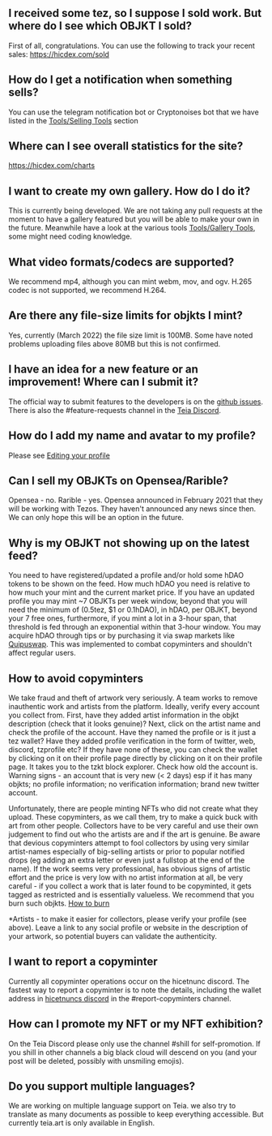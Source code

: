 ## I received some tez, so I suppose I sold work. But where do I see which OBJKT I sold?

First of all, congratulations. You can use the following to track your recent sales: https://hicdex.com/sold

## How do I get a notification when something sells?
You can use the telegram notification bot or Cryptonoises bot that we have listed in the [Tools/Selling Tools](https://github.com/teia-community/teia-docs/wiki/Tools-made-by-the-community#selling-tools) section

## Where can I see overall statistics for the site?
https://hicdex.com/charts

## I want to create my own gallery. How do I do it?
This is currently being developed. We are not taking any pull requests at the moment to have a gallery featured but you will be able to make your own in the future. Meanwhile have a look at the various tools [Tools/Gallery Tools](https://github.com/teia-community/teia-docs/wiki/Tools-made-by-the-community#gallery-tools), some might need coding knowledge.

## What video formats/codecs are supported?
We recommend mp4, although you can mint webm, mov, and ogv. H.265 codec is not supported, we recommend H.264.

## Are there any file-size limits for objkts I mint?
Yes, currently (March 2022) the file size limit is 100MB. Some have noted problems uploading files above 80MB but this is not confirmed.

## I have an idea for a new feature or an improvement! Where can I submit it?
The official way to submit features to the developers is on the [github issues](https://github.com/teia-community/teia-ui/issues). There is also the #feature-requests channel in the [Teia Discord](https://discord.gg/94mdtxcY).

## How do I add my name and avatar to my profile?
Please see [Editing your profile](https://github.com/teia-community/teia-docs/wiki/Edit-your-profile)

## Can I sell my OBJKTs on Opensea/Rarible?
Opensea - no. Rarible - yes. Opensea announced in February 2021 that they will be working with Tezos. They haven't announced any news since then. We can only hope this will be an option in the future.

## Why is my OBJKT not showing up on the latest feed?
You need to have registered/updated a profile and/or hold some hDAO tokens to be shown on the feed. How much hDAO you need is relative to how much your mint and the current market price. If you have an updated profile you may mint ~7 OBJKTs per week window, beyond that you will need the minimum of (0.5tez, $1 or 0.1hDAO), in hDAO, per OBJKT, beyond your 7 free ones, furthermore, if you mint a lot in a 3-hour span, that threshold is fed through an exponential within that 3-hour window.
You may acquire hDAO through tips or by purchasing it via swap markets like [Quipuswap](https://quipuswap.com/swap).
This was implemented to combat copyminters and shouldn't affect regular users.

## How to avoid copyminters
We take fraud and theft of artwork very seriously. A team works to remove inauthentic work and artists from the platform.
Ideally, verify every account you collect from. First, have they added artist information in the objkt description (check that it looks genuine)? Next, click on the artist name and check the profile of the account. Have they named the profile or is it just a tez wallet? Have they added profile verification in the form of twitter, web, discord, tzprofile etc? If they have none of these, you can check the wallet by clicking on it on their profile page directly by clicking on it on their profile page. It takes you to the tzkt block explorer. Check how old the account is. Warning signs - an account that is very new (< 2 days) esp if it has many objkts; no profile information; no verification information; brand new twitter account.

Unfortunately, there are people minting NFTs who did not create what they upload. These copyminters, as we call them, try to make a quick buck with art from other people. Collectors have to be very careful and use their own judgement to find out who the artists are and if the art is genuine.
Be aware that devious copyminters attempt to fool collectors by using very similar artist-names especially of big-selling artists or prior to popular notified drops (eg adding an extra letter or even just a fullstop at the end of the name). 
If the work seems very professional, has obvious signs of artistic effort and the price is very low with no artist information at all, be very careful - if you collect a work that is later found to be copyminted, it gets tagged as restricted and is essentially valueless. We recommend that you burn such objkts. [How to burn](https://github.com/teia-community/teia-docs/wiki/How-to-burn-%F0%9F%94%A5)

*Artists - to make it easier for collectors, please verify your profile (see above). Leave a link to any social profile or website in the description of your artwork, so potential buyers can validate the authenticity. 

## I want to report a copyminter
Currently all copyminter operations occur on the hicetnunc discord.
The fastest way to report a copyminter is to note the details, including the wallet address in [hicetnuncs discord](https://discord.gg/Yx6UN5SkCd) in the #report-copyminters channel.

## How can I promote my NFT or my NFT exhibition?
On the Teia Discord please only use the channel #shill for self-promotion. If you shill in other channels a big black cloud will descend on you (and your post will be deleted, possibly with unsmiling emojis).

## Do you support multiple languages?
We are working on multiple language support on Teia. we also try to translate as many documents as possible to keep everything accessible. But currently teia.art is only available in English.